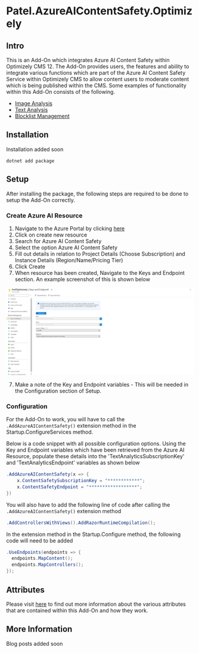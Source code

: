 # Patel.AzureAIContentSafety.Optimizely


## Intro

This is an Add-On which integrates Azure AI Content Safety within Optimizely CMS 12. The Add-On provides users, the features and ability to integrate various functions which are part of the Azure AI Content Safety Service within Optimizely CMS to allow content users to moderate content which is being published within the CMS. Some examples of functionality within this Add-On consists of the following.

- [Image Analysis](https://learn.microsoft.com/en-us/azure/ai-services/content-safety/overview)
- [Text Analysis](https://learn.microsoft.com/en-us/azure/ai-services/content-safety/overview)
- [Blocklist Management](https://learn.microsoft.com/en-us/azure/ai-services/content-safety/overview) 

## Installation

Installation added soon
```
dotnet add package 
```
## Setup

After installing the package, the following steps are required to be done to setup the Add-On correctly.

### Create Azure AI Resource
1. Navigate to the Azure Portal by clicking [here](https://portal.azure.com/)
1. Click on create new resource 
1. Search for Azure AI Content Safety
2. Select the option Azure AI Content Safety
3. Fill out details in relation to Project Details (Choose Subscription) and Instance Details (Region/Name/Pricing Tier)
4. Click Create
5. When resource has been created, Navigate to the Keys and Endpoint section. An example screenshot of this is shown below

![ResourceKey.](docs/Features/Images/ContentSafetyResourceKeyEndpointInfo.JPG)

7. Make a note of the Key and Endpoint variables - This will be needed in the Configuration section of Setup.

### Configuration

For the Add-On to work, you will have to call the `.AddAzureAIContentSafety()` extension method in the Startup.ConfigureServices method.

Below is a code snippet with all possible configuration options. Using the Key and Endpoint variables which have been retrieved from the Azure AI Resource, populate these details into the 'TextAnalyticsSubscriptionKey' and 'TextAnalyticsEndpoint' variables as shown below

```csharp
.AddAzureAIContentSafety(x => {
    x.ContentSafetySubscriptionKey = "************";
    x.ContentSafetyEndpoint = "******************";
})
```

You will also have to add the following line of code after calling the `.AddAzureAIContentSafety()` extension method
```csharp
.AddControllersWithViews().AddRazorRuntimeCompilation();
```
In the extension method in the Startup.Configure method, the following code will need to be added

```csharp
.UseEndpoints(endpoints => {
  endpoints.MapContent();
  endpoints.MapControllers();
});
```
## Attributes
Please visit [here](https://github.com/AnilOptimizely/Patel-AzureAIContentSafety/blob/main/docs/Features/Attributes.md) to find out more information about the various attributes that are contained within this Add-On and how they work.

## More Information

Blog posts added soon
